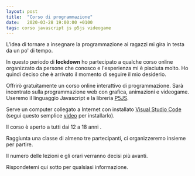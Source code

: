 ```yaml
---
layout: post
title:  "Corso di programmazione"
date:   2020-03-28 19:00:00 +0100
tags: corso javascript js p5js videogame
---
```

L'idea di tornare a insegnare la programmazione ai ragazzi mi gira in testa da un po' di tempo.

In questo periodo di **lockdown** ho partecipato a qualche corso online organizzato da persone che conosco e l'esperienza mi è piaciuta molto. Ho quindi deciso che è arrivato il momento di seguire il mio desiderio.

Offrirò gratuitamente un corso online interattivo di programmazione. Sarà incentrato sulla programmazione web con grafica, animazioni e videogame. Useremo il linguaggio Javascript e la libreria [P5JS](https://p5js.org/).

Serve un computer collegato a Internet con installato [Visual Studio Code](https://code.visualstudio.com/)  (segui questo semplice [video](https://youtu.be/zGJfwqgrrl0) per installarlo).

Il corso è aperto a tutti dai 12 a 18 anni .

Raggiunta una classe di almeno tre partecipanti, ci organizzeremo insieme per partire.

Il numero delle lezioni e gli orari verranno decisi più avanti.

Rispondetemi qui sotto per qualsiasi informazione.
 